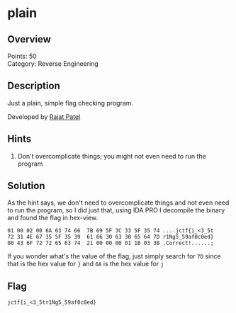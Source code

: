 # plain
## Overview
Points: 50  
Category: Reverse Engineering

## Description
Just a plain, simple flag checking program.

Developed by [Rajat Patel](https://github.com/PAndaContron)

## Hints

1. Don't overcomplicate things; you might not even need to run the program

## Solution

As the hint says, we don't need to overcomplicate things and not even need to run the program, so I did just that, using IDA PRO I decompile the binary and found the flag in hex-view.
```
01 00 02 00 6A 63 74 66  7B 69 5F 3C 33 5F 35 74 ....jctf{i_<3_5t
72 31 4E 67 35 5F 35 39  61 66 30 63 30 65 64 7D r1Ng5_59af0c0ed}
00 43 6F 72 72 65 63 74  21 00 00 00 01 1B 03 3B .Correct!......;
```
If you wonder what's the value of the flag, just simply search for `7D` since that is the hex value for `}` and `6A` is the hex value for `j`  

## Flag

```jctf{i_<3_5tr1Ng5_59af0c0ed}```